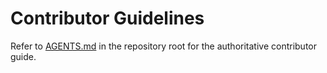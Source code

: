 # Contributor Guidelines

Refer to [AGENTS.md](https://github.com/microsoft/openaivec/blob/main/AGENTS.md) in the repository root for the authoritative contributor guide.
